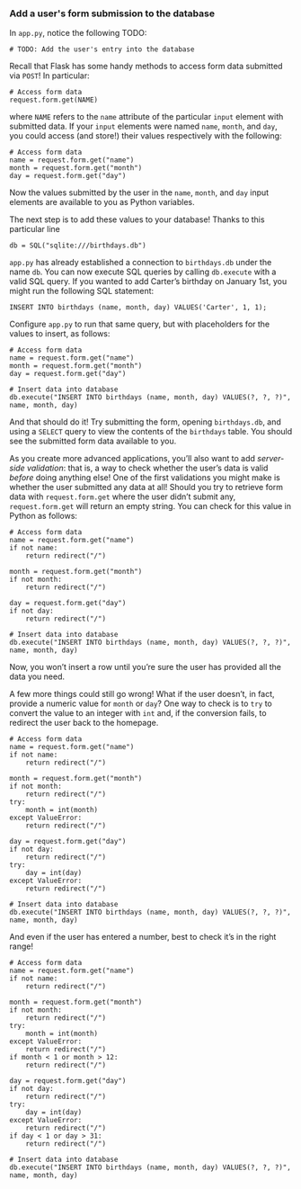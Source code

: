 ### Add a user's form submission to the database

In `app.py`, notice the following TODO:

    # TODO: Add the user's entry into the database

Recall that Flask has some handy methods to access form data submitted via `POST`! In particular:

    # Access form data
    request.form.get(NAME)

where `NAME` refers to the `name` attribute of the particular `input` element with submitted data. If your `input` elements were named `name`, `month`, and `day`, you could access (and store!) their values respectively with the following:

    # Access form data
    name = request.form.get("name")
    month = request.form.get("month")
    day = request.form.get("day")

Now the values submitted by the user in the `name`, `month`, and `day` input elements are available to you as Python variables.

The next step is to add these values to your database! Thanks to this particular line

    db = SQL("sqlite:///birthdays.db")

`app.py` has already established a connection to `birthdays.db` under the name `db`. You can now execute SQL queries by calling `db.execute` with a valid SQL query. If you wanted to add Carter’s birthday on January 1st, you might run the following SQL statement:

    INSERT INTO birthdays (name, month, day) VALUES('Carter', 1, 1);

Configure `app.py` to run that same query, but with placeholders for the values to insert, as follows:

    # Access form data
    name = request.form.get("name")
    month = request.form.get("month")
    day = request.form.get("day")

    # Insert data into database
    db.execute("INSERT INTO birthdays (name, month, day) VALUES(?, ?, ?)", name, month, day)

And that should do it! Try submitting the form, opening `birthdays.db`, and using a `SELECT` query to view the contents of the `birthdays` table. You should see the submitted form data available to you.

As you create more advanced applications, you’ll also want to add _server-side validation_: that is, a way to check whether the user’s data is valid _before_ doing anything else! One of the first validations you might make is whether the user submitted any data at all! Should you try to retrieve form data with `request.form.get` where the user didn’t submit any, `request.form.get` will return an empty string. You can check for this value in Python as follows:

    # Access form data
    name = request.form.get("name")
    if not name:
        return redirect("/")

    month = request.form.get("month")
    if not month:
        return redirect("/")

    day = request.form.get("day")
    if not day:
        return redirect("/")

    # Insert data into database
    db.execute("INSERT INTO birthdays (name, month, day) VALUES(?, ?, ?)", name, month, day)

Now, you won’t insert a row until you’re sure the user has provided all the data you need.

A few more things could still go wrong! What if the user doesn’t, in fact, provide a numeric value for `month` or `day`? One way to check is to `try` to convert the value to an integer with `int` and, if the conversion fails, to redirect the user back to the homepage.

    # Access form data
    name = request.form.get("name")
    if not name:
        return redirect("/")

    month = request.form.get("month")
    if not month:
        return redirect("/")
    try:
        month = int(month)
    except ValueError:
        return redirect("/")

    day = request.form.get("day")
    if not day:
        return redirect("/")
    try:
        day = int(day)
    except ValueError:
        return redirect("/")

    # Insert data into database
    db.execute("INSERT INTO birthdays (name, month, day) VALUES(?, ?, ?)", name, month, day)

And even if the user has entered a number, best to check it’s in the right range!

    # Access form data
    name = request.form.get("name")
    if not name:
        return redirect("/")

    month = request.form.get("month")
    if not month:
        return redirect("/")
    try:
        month = int(month)
    except ValueError:
        return redirect("/")
    if month < 1 or month > 12:
        return redirect("/")

    day = request.form.get("day")
    if not day:
        return redirect("/")
    try:
        day = int(day)
    except ValueError:
        return redirect("/")
    if day < 1 or day > 31:
        return redirect("/")

    # Insert data into database
    db.execute("INSERT INTO birthdays (name, month, day) VALUES(?, ?, ?)", name, month, day)
